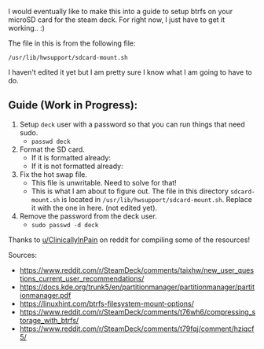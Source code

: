 I would eventually like to make this into a guide to setup btrfs on your microSD card for the steam deck. For right now, I just have to get it working.. :)

The file in this is from the following file:

`/usr/lib/hwsupport/sdcard-mount.sh`

I haven't edited it yet but I am pretty sure I know what I am going to have to do.

## Guide (**Work in Progress**): 
1. Setup `deck` user with a password so that you can run things that need sudo.
    * `passwd deck`
2. Format the SD card.
    * If it is formatted already:
    * If it is not formatted already:
3. Fix the hot swap file.
    * This file is unwritable. Need to solve for that!
    * This is what I am about to figure out. The file in this directory `sdcard-mount.sh` is located in `/usr/lib/hwsupport/sdcard-mount.sh`. Replace it with the one in here. (not edited yet).
4. Remove the password from the deck user.
    * `sudo passwd -d deck`


Thanks to [u/ClinicallyInPain](https://www.reddit.com/user/ClinicallyInPain/) on reddit for compiling some of the resources! 


Sources:
* https://www.reddit.com/r/SteamDeck/comments/taixhw/new_user_questions_current_user_recommendations/
* https://docs.kde.org/trunk5/en/partitionmanager/partitionmanager/partitionmanager.pdf
* https://linuxhint.com/btrfs-filesystem-mount-options/
* https://www.reddit.com/r/SteamDeck/comments/t76wh6/compressing_storage_with_btrfs/
* https://www.reddit.com/r/SteamDeck/comments/t79fqj/comment/hziqcf5/